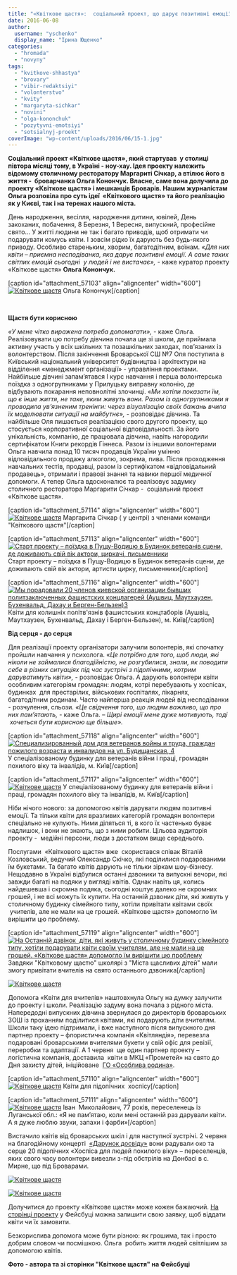 ```yaml
---
title: "«Квіткове щастя»:  соціальний проект, що дарує позитивні емоції"
date: 2016-06-08
author: 
  username: "yschenko"
  display_name: "Ірина Ющенко"
categories: 
  - "hromada"
  - "novyny"
tags: 
  - "kvitkove-shhastya"
  - "brovary"
  - "vibir-redaktsiyi"
  - "volonterstvo"
  - "kvity"
  - "margaryta-sichkar"
  - "novini"
  - "olga-kononchuk"
  - "pozytyvni-emotsiyi"
  - "sotsialnyj-proekt"
coverImage: "wp-content/uploads/2016/06/15-1.jpg"
---
```


**Соціальний проект «Квіткове щастя», який стартував  у столиці  півтора місяці тому, в Україні - ноу-хау. Ідея проекту належить відомому столичному ресторатору Маргариті Січкар, а втілює його в життя -  броварчанка Ольга Конончук. Власне, саме вона долучила до проекту «Квіткове щастя» і мешканців Броварів. Нашим журналістам Ольга розповіла про суть ідеї  «Квіткового щастя» та його реалізацію як у Києві, так і на теренах нашого міста.**

День народження, весілля, народження дитини, ювілей, День закоханих, побачення, 8 Березня, 1 Вересня, випускний, професійне свято… У житті людини не так і багато приводів, щоб отримати чи подарувати комусь квіти. І зовсім рідко їх дарують без будь-якого приводу. Особливо стареньким, хворим, багатодітним, воїнам. _«Для них квіти – приємна несподіванка, яка дарує позитивні емоції. А саме таких світлих емоцій сьогодні  у людей і не вистачає»,_ \- каже куратор проекту «Квіткове щастя» **Ольга Конончук.**

\[caption id="attachment\_57103" align="aligncenter" width="600"\][![ Квіткове щастя](https://mpz.brovary.org/wp-content/uploads/2016/06/5-2.jpg)](https://mpz.brovary.org/wp-content/uploads/2016/06/5-2.jpg) Ольга Конончук\[/caption\]

 

**Щастя бути корисною**

_«У мене чітко виражена потреба допомагати»,_ - каже Ольга. Реалізовувати цю потребу дівчина почала ще зі школи, де приймала активну участь у всіх шкільних та позашкільних заходах, пов’язаних із волонтерством. Після закінчення Броварської СШ №7 Оля поступила в Київський національний університет будівництва і архітектури на відділення «менеджмент організації» - управління проектами. Найбільше дівчині запам’ятався І курс навчання і перша волонтерська поїздка з одногрупниками у Прилуцьку виправну колонію, де відбувають покарання неповнолітні злочинці. «_Ми хотіли показати їм, що є інше життя, не таке, яким живуть вони. Разом із одногрупниками я проводила ув’язненим тренінги: через візуалізацію своїх бажань вчила їх моделювати ситуації на майбутнє»,_ - розповідає дівчина. Та найбільше Оля пишається реалізацією свого другого проекту, що стосується корпоративної соціальної відповідальності. За його унікальність, компанію, де працювала дівчина, навіть нагородили сертифікатом Книги рекордів Гіннеса. Разом із іншими волонтерами Ольга навчила понад 10 тисяч продавців України умінню відповідального продажу алкоголю, зокрема, пива. Після проходження навчальних тестів, продавці, разом із сертифікатом «відповідальний продавець», отримали і правові знання та навики першої медичної допомоги. А тепер Ольга вдосконалює та реалізовує задумку столичного ресторатора Маргарити Січкар -  соціальний проект «Квіткове щастя».

\[caption id="attachment\_57114" align="aligncenter" width="600"\][![ Квіткове щастя](https://mpz.brovary.org/wp-content/uploads/2016/06/Komanda-Margaryta-Sychkar-volontery-y-ya-obshhee-foto.jpg)](https://mpz.brovary.org/wp-content/uploads/2016/06/Komanda-Margaryta-Sychkar-volontery-y-ya-obshhee-foto.jpg) Маргарита Січкар ( у центрі) з членами команди "Квіткового щастя"\[/caption\]

\[caption id="attachment\_57113" align="aligncenter" width="600"\][![Старт проекту – поїздка в Пущу-Водицю в Будинок ветеранів сцени, де доживають свій вік актори, циркачі, письменники](https://mpz.brovary.org/wp-content/uploads/2016/06/Dom-veteranov-stseny-Pushha-Vodytsa..jpg)](https://mpz.brovary.org/wp-content/uploads/2016/06/Dom-veteranov-stseny-Pushha-Vodytsa..jpg) Старт проекту – поїздка в Пущу-Водицю в Будинок ветеранів сцени, де доживають свій вік актори, артисти цирку, письменники\[/caption\]

\[caption id="attachment\_57116" align="aligncenter" width="600"\][![Мы порадовали 20 членов киевской организации бывших политзаключенных фашистских концлагерей (Аушвиц, Маутхаузен, Бухенвальд, Дахау и Берген-Бельзен)3](https://mpz.brovary.org/wp-content/uploads/2016/06/My-poradovaly-20-chlenov-kyevskoj-organyzatsyy-byvshyh-polytzaklyuchennyh-fashystskyh-kontslagerej-Aushvyts-Mauthauzen-Buhenvald-Dahau-y-Bergen-Belzen3.jpg)](https://mpz.brovary.org/wp-content/uploads/2016/06/My-poradovaly-20-chlenov-kyevskoj-organyzatsyy-byvshyh-polytzaklyuchennyh-fashystskyh-kontslagerej-Aushvyts-Mauthauzen-Buhenvald-Dahau-y-Bergen-Belzen3.jpg) Квіти для колишніх політв'язнів фашистських концтаборів (Аушвіц, Маутхаузен, Бухенвальд, Дахау і Берген-Бельзен), м. Київ\[/caption\]

**Від серця - до серця** 

Для реалізації проекту організатори залучили волонтерів, які спочатку пройшли навчання у психолога. «_Це потрібно для того, щоб люди, які ніколи не займалися благодійністю, не розгубилися, знали, як поводити себе в різних ситуаціях під час зустрічі з підопічними, котрим даруватимуть квіти»,_ \- розповідає Ольга. А дарують волонтери квіти особливим категоріям громадян: людям, котрі перебувають у хоспісах, будинках  для престарілих, військових госпіталях, лікарнях, багатодітним родинам. Часто найперша реакція людей від несподіванки - розчулення, сльози. _«Це свідчення того, що людям важливо, що про них пам’ятають,_ - каже Ольга. – _Щирі емоції мене дуже мотивують, тоді  хочеться бути корисною ще більше»._

\[caption id="attachment\_57118" align="aligncenter" width="600"\][![ Специализированный дом для ветеранов войны и труда, граждан пожилого возраста и инвалидов на ул. Будищанская, 4](https://mpz.brovary.org/wp-content/uploads/2016/06/Spetsyalyzyrovannyj-dom-dlya-veteranov-vojny-y-truda-grazhdan-pozhylogo-vozrasta-y-ynvalydov-na-ul.-Budyshhanskaya-4.jpg)](https://mpz.brovary.org/wp-content/uploads/2016/06/Spetsyalyzyrovannyj-dom-dlya-veteranov-vojny-y-truda-grazhdan-pozhylogo-vozrasta-y-ynvalydov-na-ul.-Budyshhanskaya-4.jpg) У спеціалізованому будинку для ветеранів війни і праці, громадян похилого віку та інвалідів, м. Київ\[/caption\]

\[caption id="attachment\_57117" align="aligncenter" width="600"\][![ Квіткове щастя](https://mpz.brovary.org/wp-content/uploads/2016/06/Spetsyalyzyrovannyj-dom-dlya-veteranov-vojny-y-truda-grazhdan-pozhylogo-vozrasta-y-ynvalydov-na-ul.-Budyshhanskaya-4-5.jpg)](https://mpz.brovary.org/wp-content/uploads/2016/06/Spetsyalyzyrovannyj-dom-dlya-veteranov-vojny-y-truda-grazhdan-pozhylogo-vozrasta-y-ynvalydov-na-ul.-Budyshhanskaya-4-5.jpg) У спеціалізованому будинку для ветеранів війни і праці, громадян похилого віку та інвалідів, м. Київ\[/caption\]

Ніби нічого нового: за допомогою квітів дарувати людям позитивні емоції. Та тільки квіти для вразливих категорій громадян волонтери спеціально не купують. Ними діляться ті, в кого їх частенько буває надлишок, і вони не знають, що з ними робити. Цільова аудиторія проекту -  медійні персони, люди з достатком вище середнього.

Послугами  «Квіткового щастя» вже  скористався співак Віталій Козловський, ведучий Олександр Скічко, які поділилися подарованими їм букетами. Та багато квітів дарують не тільки зіркам шоу-бізнесу. Нещодавно в Україні відбулися останні дзвоники та випускні вечори, які завжди багаті на подяки у вигляді квітів. Однак навіть ця, колись найдешевша і скромна подяка, сьогодні коштує далеко не скромних грошей, і не всі можуть їх купити. На останній дзвоник діти, які живуть у столичному будинку сімейного типу, хотіли привітати квітами своїх  учителів, але не мали на це грошей. «Квіткове щастя» допомогло їм вирішити цю проблему.

\[caption id="attachment\_57119" align="aligncenter" width="600"\][![На Останній дзвінок  діти, які живуть у столичному будинку сімейного типу, хотіли подарувати квіти своїм учителям, але не мали на це грошей. «Квіткове щастя» допомогло їм вирішити цю проблему](https://mpz.brovary.org/wp-content/uploads/2016/06/TSentra-pomoshhy-Misto-shhaslyvyh-ditej-zhyvut-syroty-dety-s-ulytsy-tsvety-na-poslednyj-zvonok-peredavaly.jpg)](https://mpz.brovary.org/wp-content/uploads/2016/06/TSentra-pomoshhy-Misto-shhaslyvyh-ditej-zhyvut-syroty-dety-s-ulytsy-tsvety-na-poslednyj-zvonok-peredavaly.jpg) Завдяки "Квітковому щастю" школярі з "Міста щасливих дітей" мали змогу привітати вчителів на свято останнього дзвоника\[/caption\]

[![Квіткове щастя](https://mpz.brovary.org/wp-content/uploads/2016/06/21-1.jpg)](https://mpz.brovary.org/wp-content/uploads/2016/06/21-1.jpg)

Допомога «Квіти для вчителів» наштовхнула Ольгу на думку залучити до проекту і школи. Реалізацію задуму вона почала з рідного міста. Напередодні випускних дівчина звернулася до директорів броварських ЗОШ із проханням поділитися квітами, які подарують діти вчителям. Школи таку ідею підтримали, і вже наступного після випускного дня партнер проекту – флористична компанія «Квітляндія», перевезла подаровані броварськими вчителями букети у свій офіс для ревізії, переробки та адаптації. А 1 червня  ще один партнер проекту – логістична компанія, доставила  квіти в МКЦ «Прометей» на свято до Дня захисту дітей, ініційоване  [ГО «Особлива родина»](https://mpz.brovary.org/diagnoz-ne-zavada-povnotsinnomu-zhyttyu-u-brovarah-dlya-osoblyvyh-ditej-vidkryly-osoblyvu-shkolu-mozayika/).

\[caption id="attachment\_57110" align="aligncenter" width="600"\][![ Квіткове щастя](https://mpz.brovary.org/wp-content/uploads/2016/06/12-2.jpg)](https://mpz.brovary.org/wp-content/uploads/2016/06/12-2.jpg) Квіти для підопічних  хоспісу\[/caption\]

\[caption id="attachment\_57111" align="aligncenter" width="600"\][![ Квіткове щастя](https://mpz.brovary.org/wp-content/uploads/2016/06/13-1.jpg)](https://mpz.brovary.org/wp-content/uploads/2016/06/13-1.jpg) Іван  Миколайович, 77 років, переселенець із Луганської обл.: «Я не пам’ятаю, коли мені останній раз дарували квіти. А я дуже люблю звуки, запахи і фарби»\[/caption\]

Вистачило квітів від броварських шкіл і для наступної зустрічі. 2 червня на благодійному концерті  [«Дарунок досвіду»](https://mpz.brovary.org/anons-zavtra-u-brovarah-provedut-aktsiyu-na-pidtrymku-pereselentsiv-pohylogo-viku-ta-z-invalidnistyu/) вони радували око та серце 20 підопічних «Хоспіса для людей похилого віку» – переселенців, яких свого часу волонтери вивезли з-під обстрілів на Донбасі в с. Мирне, що під Броварами.

[![ Квіткове щастя](https://mpz.brovary.org/wp-content/uploads/2016/06/8-2.jpg)](https://mpz.brovary.org/wp-content/uploads/2016/06/8-2.jpg)

[![ Квіткове щастя](https://mpz.brovary.org/wp-content/uploads/2016/06/9-2.jpg)](https://mpz.brovary.org/wp-content/uploads/2016/06/9-2.jpg)

Долучитися до проекту «Квіткове щастя» може кожен бажаючий. [На сторінці проекту](http://www.facebook.com/florals4astie/?fref=ts) у Фейсбуці можна залишити свою заявку, щоб віддати квіти чи їх замовити.

Безкорислива допомога може бути різною: як грошима, так і просто добрим словом чи посмішкою. Ольга  робить життя людей світлішим за допомогою квітів.

**Фото - автора та зі сторінки "Квіткове щастя" на Фейсбуці**
